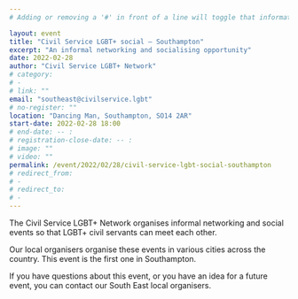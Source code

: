 ```yaml
--- 
# Adding or removing a '#' in front of a line will toggle that information off and on from being processed.

layout: event 
title: "Civil Service LGBT+ social – Southampton" 
excerpt: "An informal networking and socialising opportunity" 
date: 2022-02-28 
author: "Civil Service LGBT+ Network" 
# category: 
# - 
# link: "" 
email: "southeast@civilservice.lgbt" 
# no-register: "" 
location: "Dancing Man, Southampton, SO14 2AR" 
start-date: 2022-02-28 18:00 
# end-date: -- : 
# registration-close-date: -- : 
# image: "" 
# video: "" 
permalink: /event/2022/02/28/civil-service-lgbt-social-southampton 
# redirect_from: 
# - 
# redirect_to: 
# - 
---
```


The Civil Service LGBT+ Network organises informal networking and social events so that LGBT+ civil servants can meet each other.

Our local organisers organise these events in various cities across the country. This event is the first one in Southampton.

If you have questions about this event, or you have an idea for a future event, you can contact our South East local organisers.

